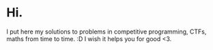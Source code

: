 # Hi.
I put here my solutions to problems in competitive programming, CTFs, maths from time to time. :D
I wish it helps you for good <3.
